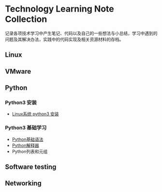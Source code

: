 # Technology Learning Note Collection
记录各项技术学习中产生笔记、代码以及自己的一些想法与小总结，学习中遇到的问题及其解决办法，实践中的代码实现及相关资源材料的存档。

## Linux

## VMware

## Python
### Python3 安装
* [Linux系统 python3 安装](https://github.com/dearxuany/Sharon_Technology_learning_note/blob/master/Linux%E4%B8%8A%E5%AE%89%E8%A3%85Python%203.MD)
### Python3 基础学习
* [Python基础语法](https://github.com/dearxuany/Sharon_Technology_learning_note/blob/master/Python%E5%9F%BA%E7%A1%80%E8%AF%AD%E6%B3%95.MD)
* [Python解释器](https://github.com/dearxuany/Sharon_Technology_learning_note/blob/master/%E5%85%B3%E4%BA%8Epython%E8%A7%A3%E9%87%8A%E5%99%A8.MD)
* Python列表和元组
## Software testing

## Networking

